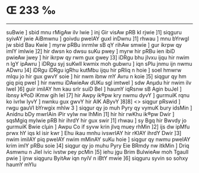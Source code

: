 # Œ 233 ‰
---
suBwie ] sbid mnu rMigAw ilv lwie ] inj Gir visAw pRB kI rjwie
]1] siqguru syivAY jwie AiBmwnu ] goivdu pweIAY guxI inDwnu ]1] rhwau
] mnu bYrwgI jw sbid Bau Kwie ] myrw pRBu inrmlw sB qY rihAw smwie
] gur ikrpw qy imlY imlwie ]2] hir dwsn ko dwsu suKu pwey ] myrw hir
pRBu ien ibiD pwieAw jwey ] hir ikrpw qy rwm gux gwey ]3] iDRgu bhu
jIvxu ijqu hir nwim n lgY ipAwru ] iDRgu syj suKwlI kwmix moh gubwru ]
iqn sPlu jnmu ijn nwmu ADwru ]4] iDRgu iDRgu igRhu kutMbu ijqu hir pRIiq
n hoie ] soeI hmwrw mIqu jo hir gux gwvY soie ] hir nwm ibnw mY Avru n
koie ]5] siqgur qy hm giq piq pweI ] hir nwmu iDAwieAw dUKu sgl
imtweI ] sdw Anµdu hir nwim ilv lweI ]6] guir imilAY hm kau srIr
suiD BeI ] haumY iqRsnw sB Agin buJeI ] ibnsy k®oD iKmw gih leI
]7] hir Awpy ik®pw kry nwmu dyvY ] gurmuiK rqnu ko ivrlw lyvY ] nwnku
gux gwvY hir AlK AByvY ]8]8]
<> siqgur pRswid ] rwgu gauVI bYrwgix mhlw 3 ] siqgur qy jo muh
Pyry qy vymuK bury idsMin ] Anidnu bDy mwrIAin iPir vylw nw lhMin ]1]
hir hir rwKhu ik®pw Dwir ] sqsMgiq mylwie pRB hir ihrdY hir gux swir
]1] rhwau ] sy Bgq hir Bwvdy jo gurmuiK Bwie clµin ] Awpu Co if syvw
krin jIvq muey rhMin ]2] ijs dw ipMfu prwx hY iqs kI isir kwr ] Ehu
ikau mnhu ivswrIAY hir rKIAY ihrdY Dwir ]3] nwim imilAY piq pweIAY
nwim mMinAY suKu hoie ] siqgur qy nwmu pweIAY krim imlY pRBu soie ]4]
siqgur qy jo muhu Pyry Eie BRmdy nw itkMin ] Driq Asmwnu n JleI ivic
ivstw pey pcMin ]5] iehu jgu Brim BulwieAw moh TgaulI pwie ] ijnw
siqguru ByitAw iqn nyiV n iBtY mwie ]6] siqguru syvin so sohxy haumY mYlu
####
